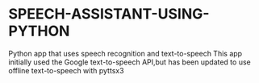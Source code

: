 # SPEECH-ASSISTANT-USING-PYTHON
Python app that uses speech recognition and text-to-speech This app initially used the Google text-to-speech API,but has been updated to use offline text-to-speech with pyttsx3
